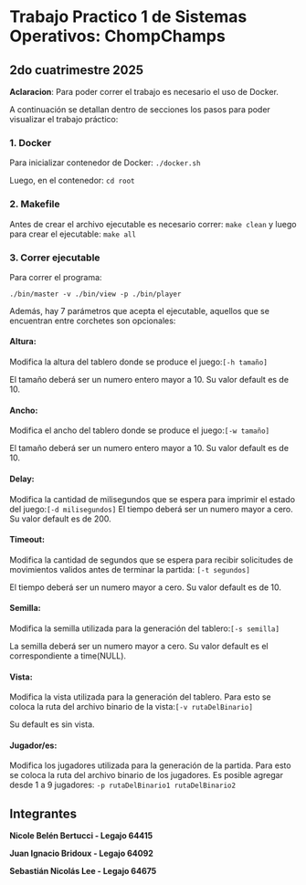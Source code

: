 # Trabajo Practico 1 de Sistemas Operativos: ChompChamps
## 2do cuatrimestre 2025

**Aclaracion**: Para poder correr el trabajo es necesario el uso de Docker.

A continuación se detallan dentro de secciones los pasos para poder visualizar el trabajo práctico:

### 1. Docker
Para inicializar contenedor de Docker:
    ```./docker.sh``` 

Luego, en el contenedor:
    ```cd root```

### 2. Makefile
Antes de crear el archivo ejecutable es necesario correr:
    ```make clean```
y luego para crear el ejecutable:
    ```make all```

### 3. Correr ejecutable
Para correr el programa:

    ./bin/master -v ./bin/view -p ./bin/player

Además, hay 7 parámetros que acepta el ejecutable, aquellos que se encuentran entre corchetes son opcionales:
#### Altura:
Modifica la altura del tablero donde se produce el juego:```[-h tamaño]```

El tamaño deberá ser un numero entero mayor a 10. Su valor default es de 10.
#### Ancho:
Modifica el ancho del tablero donde se produce el juego:```[-w tamaño]```
 
El tamaño deberá ser un numero entero mayor a 10. Su valor default es de 10.
#### Delay:
Modifica la cantidad de milisegundos que se espera para imprimir el estado del juego:```[-d milisegundos]```
El tiempo deberá ser un numero mayor a cero. Su valor default es de 200.

#### Timeout:
Modifica la cantidad de segundos que se espera para recibir solicitudes de movimientos validos antes de terminar la partida: ```[-t segundos]```

El tiempo deberá ser un numero mayor a cero. Su valor default es de 10.


#### Semilla:
Modifica la semilla utilizada para la generación del tablero:```[-s semilla]```

La semilla deberá ser un numero mayor a cero. Su valor default es el correspondiente a time(NULL).


#### Vista:
Modifica la vista utilizada para la generación del tablero. Para esto se coloca la ruta del archivo binario de la vista:```[-v rutaDelBinario]```

Su default es sin vista.

#### Jugador/es:
Modifica los jugadores utilizada para la generación de la partida. Para esto se coloca la ruta del archivo binario de los jugadores. Es posible agregar desde 1 a 9 jugadores:
```-p rutaDelBinario1 rutaDelBinario2```

## Integrantes
**Nicole Belén Bertucci - Legajo 64415**

**Juan Ignacio Bridoux - Legajo 64092**

**Sebastián Nicolás Lee - Legajo 64675**


